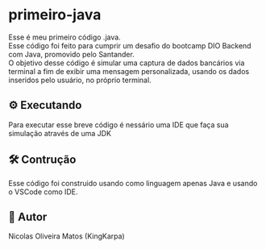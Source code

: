 # primeiro-java
Esse é meu primeiro código .java. <br>
Esse código foi feito para cumprir um desafio do bootcamp DIO Backend com Java, promovido pelo Santander. <br>
O objetivo desse código é simular uma captura de dados bancários via terminal a fim de exibir uma mensagem personalizada, usando os dados inseridos pelo usuário, no próprio terminal.

## :gear: Executando
Para executar esse breve código é nessário uma IDE que faça sua simulação através de uma JDK

## :hammer_and_wrench: Contrução
Esse código foi construido usando como linguagem apenas Java e usando o VSCode como IDE.

## :dragon_face: Autor
Nicolas Oliveira Matos (KingKarpa)